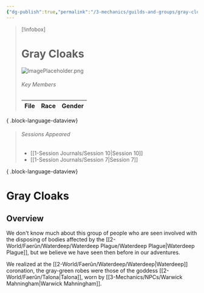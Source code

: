 ```yaml
---
{"dg-publish":true,"permalink":"/3-mechanics/guilds-and-groups/gray-cloaks/","tags":["Category/Group"],"created":"2025-02-23T15:15:16.016-05:00","updated":"2025-03-13T16:18:53.900-04:00"}
---
```


> [!infobox]
> # Gray Cloaks
> ![ImagePlaceholder.png](/img/user/z_Assets/Placeholder%20Images/ImagePlaceholder.png)
> ###### Key Members
>  | File | Race | Gender |
> | ---- | ---- | ------ |
> 
{ .block-language-dataview}
> ###### Sessions Appeared
>  - [[1-Session Journals/Session 10\|Session 10]]
> - [[1-Session Journals/Session 7\|Session 7]]
> 
{ .block-language-dataview}
# Gray Cloaks
## Overview
We don't know much about this group of people who are seen involved with the disposing of bodies affected by the [[2-World/Faerûn/Waterdeep/Waterdeep Plague/Waterdeep Plague\|Waterdeep Plague]], but we believe we have seen then before in our adventures.

We realized at the [[2-World/Faerûn/Waterdeep/Waterdeep\|Waterdeep]] coronation, the gray-green robes were those of the goddess [[2-World/Faerûn/Talona\|Talona]], worn by [[3-Mechanics/NPCs/Warwick Mahningham\|Warwick Mahningham]].

